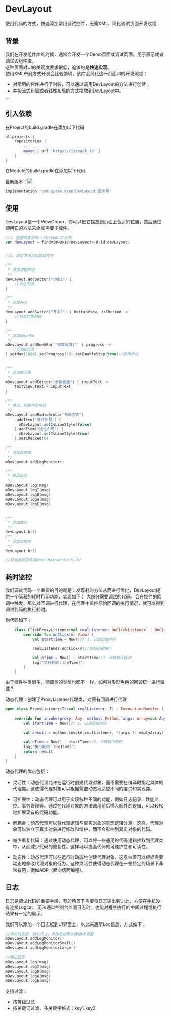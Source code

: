 # DevLayout

使用代码的方式，快速添加常用调试控件，无需XML，简化调试页面开发过程

## 背景

我们在开发组件库的时候，通常会开发一个Demo页面或调试页面。用于展示或者调试该组件库。  
这种页面对UI的美观度要求很低，追求的是**快速实现**。  
使用XML布局方式开发会比较繁琐，该库会简化这一页面UI的开发流程：

- 对常用的控件进行了封装，可以通过调用DevLayout的方法进行创建；
- 并按流式布局或者线性布局的方式摆放到DevLayout中。

<img src="https://gitee.com/ksee/DevLayout/raw/dev/demo1.png" alt="Demo" style="zoom: 25%;" />

## 引入依赖

在Project的build.gradle在添加以下代码

```groovy
allprojects {
    repositories {
        ...
        maven { url 'https://jitpack.io' }
    }
}
```

在Module的build.gradle在添加以下代码

最新版本：[![](https://jitpack.io/v/com.gitee.ksee/DevLayout.svg)](https://jitpack.io/#com.gitee.ksee/DevLayout)

```groovy
implementation 'com.gitee.ksee:DevLayout:版本号'

```

## 使用

DevLayout是一个ViewGroup，你可以把它摆放到页面上合适的位置，然后通过调用它的方法来添加需要子控件。

```Kotlin
//1、创建或者获取一个DevLaout实例
var devLayout = findViewById<DevLayout>(R.id.devLayout)


//2、调用方法添加调试控件

/**
 * 添加功能按钮
 */
devLayout.addButton("功能1") {
    //点击回调
}

/**
 * 添加开关
 */
devLayout.addSwitch("开关1") { buttonView, isChecked ->
    //状态切换回调
}

/**
 * 添加SeekBar
 */
mDevLayout.addSeekBar("参数设置1") { progress ->
    //进度回调
}.setMax(1000).setProgress(50).setEnableStep(true)//启用步进


/**
 * 添加输入框
 */
mDevLayout.addEditor("参数设置") { inputText ->
    textView.text = inputText
}

/**
 * 单选，切换布局样式
 */
mDevLayout.addRadioGroup("布局方式")
	.addItem("流式布局") {
      mDevLayout.setIsLineStyle(false)
	}.addItem("线性布局") {
      mDevLayout.setIsLineStyle(true)
	}.setChecked(0)

/**
 * 添加日志框
 */
mDevLayout.addLogMonitor()

/**
 * 输出日志
 */
mDevLayout.log(msg)
mDevLayout.logI(msg)
mDevLayout.logD(msg)
mDevLayout.logW(msg)
mDevLayout.logE(msg)


/**
 * 添加换行
 */
devLayout.br()
/**
 * 添加分割线
 */
devLayout.hr()

//其他类型控件见Demo MainActivity.kt

```

## 耗时监控
我们调试代码一个重要的目的就是：发现耗时方法从而进行优化，DevLayout提供一个简易的耗时打印功能，实现如下：
大部分需要调试的代码，会在控件的回调中触发，那么对回调进行代理，在代理中监控原始回调的执行情况，就可以得到调试代码的执行耗时。    

伪代码如下：

~~~kotlin
    class ClickProxyListener(val realListener: OnClickListener) : OnClickListener {
        override fun onClick(v: View) {
            val startTime = Now()// 1、记录起始时间

            realListener.onClick(v)//原始回调执行

            val eTime = Now() - startTime//2、计算执行耗时
            log("执行耗时：${eTime}")
        }
    }
~~~



由于控件种类很多，回调类的类型也都不一样，如何对形形色色的回调统一进行监控？  

动态代理：创建了ProxyListener代理类，对原有回调进行代理

~~~kotlin
open class ProxyListener<T>(val realListener: T) : InvocationHandler {
  
    override fun invoke(proxy: Any, method: Method, args: Array<out Any>?): Any {
        val startTime = Now()// 1、记录起始时间
      
        val result = method.invoke(realListener, *(args ?: emptyArray()))//原始回调执行
      
        val eTime = Now() - startTime//2、计算执行耗时
        log("执行耗时：${eTime}")
        return result
    }
}
~~~



动态代理的优点包括：

- 灵活性：动态代理允许在运行时创建代理对象，而不需要在编译时指定具体的代理类。这使得代理对象可以根据需要动态地适应不同的接口和实现类。

- 可扩展性：动态代理可以用于实现各种不同的功能，例如日志记录、性能监控、事务管理等。通过在代理对象的方法调用前后插入额外的逻辑，可以轻松地扩展现有的代码功能。

- 解耦合：动态代理可以将代理逻辑与真实对象的实现逻辑分离。这样，代理对象可以独立于真实对象进行修改和维护，而不会影响到真实对象的代码。

- 减少重复代码：通过使用动态代理，可以将一些通用的代码逻辑抽取到代理类中，从而减少代码的重复性。这样可以提高代码的可维护性和可读性。

- 动态性：动态代理可以在运行时动态地创建代理对象，这意味着可以根据需要动态地修改代理对象的行为。这种灵活性使得动态代理在一些特定的场景下非常有用，例如AOP（面向切面编程）。



## 日志

日志是调试代码的重要手段，有的场景下需要将日志输出到UI上，方便在手机没有连接Logcat，无法通过控制台监测日志时，也能对程序执行的中间过程或执行结果有一定的展示。  

我们可以添加一个日志框到UI界面上，以此来展示Log信息，方式如下：

```kotlin
//添加日志框，默认尺寸，添加后也可以通过UI调整
mDevLayout.addLogMonitor()
mDevLayout.addLogMonitorSmall()
mDevLayout.addLogMonitorLarge()

//输出日志
mDevLayout.log(msg)
mDevLayout.logI(msg)
mDevLayout.logD(msg)
mDevLayout.logW(msg)
mDevLayout.logE(msg)
```

支持过滤：

- 按等级过滤
- 按关键词过滤，多关键字格式：key1,key2